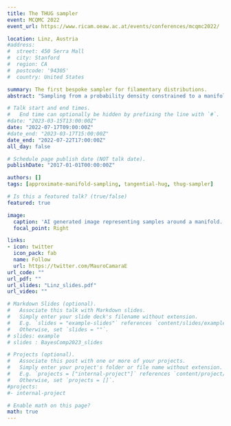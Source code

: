 ```yaml
---
title: The THUG sampler
event: MCQMC 2022
event_url: https://www.ricam.oeaw.ac.at/events/conferences/mcqmc2022/

location: Linz, Austria
#address:
#  street: 450 Serra Mall
#  city: Stanford
#  region: CA
#  postcode: '94305'
#  country: United States

summary: The first bespoke sampler for filamentary distributions.
abstract: "Sampling from a probability density constrained to a manifold is of importance in numerous applications arising in statistical physics, statistics or machine learning. Sampling from such constrained densities, in particular using an MCMC approach, poses significant challenges and it is only recently that correct solutions have been proposed. The resulting algorithms can however be computationally expensive. We propose a relaxation of the problem where the support constraint is replaced with that of sampling from a small neighbourhood of the manifold. We develop a family of bespoke and efficient algorithms adapted to this problem and demonstrate empirically their computational superiority, which comes at the expense of a modest bias."

# Talk start and end times.
#   End time can optionally be hidden by prefixing the line with `#`.
#date: "2023-03-15T13:00:00Z"
date: "2022-07-17T09:00:00Z"
#date_end: "2023-03-17T15:00:00Z"
date_end: "2022-07-22T17:00:00Z"
all_day: false

# Schedule page publish date (NOT talk date).
publishDate: "2017-01-01T00:00:00Z"

authors: []
tags: [approximate-manifold-sampling, tangential-hug, thug-sampler]

# Is this a featured talk? (true/false)
featured: true

image:
  caption: 'AI generated image representing samples around a manifold.'
  focal_point: Right

links:
- icon: twitter
  icon_pack: fab
  name: Follow
  url: https://twitter.com/MauroCamaraE
url_code: ""
url_pdf: ""
url_slides: "Linz_slides.pdf"
url_video: ""

# Markdown Slides (optional).
#   Associate this talk with Markdown slides.
#   Simply enter your slide deck's filename without extension.
#   E.g. `slides = "example-slides"` references `content/slides/example-slides.md`.
#   Otherwise, set `slides = ""`.
# slides: example
# slides : BayesComp2023_slides

# Projects (optional).
#   Associate this post with one or more of your projects.
#   Simply enter your project's folder or file name without extension.
#   E.g. `projects = ["internal-project"]` references `content/project/deep-learning/index.md`.
#   Otherwise, set `projects = []`.
#projects:
#- internal-project

# Enable math on this page?
math: true
---
```


<!--{{% alert note %}}
Click on the **Slides** button above to view the built-in slides feature.
{{% /alert %}}

Slides can be added in a few ways:

- **Create** slides using Academic's [*Slides*](https://sourcethemes.com/academic/docs/managing-content/#create-slides) feature and link using `slides` parameter in the front matter of the talk file
- **Upload** an existing slide deck to `static/` and link using `url_slides` parameter in the front matter of the talk file
- **Embed** your slides (e.g. Google Slides) or presentation video on this page using [shortcodes](https://sourcethemes.com/academic/docs/writing-markdown-latex/).

Further talk details can easily be added to this page using *Markdown* and $\rm \LaTeX$ math code.-->
